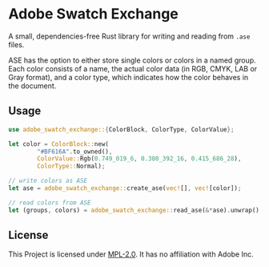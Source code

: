 # Adobe Swatch Exchange
A small, dependencies-free Rust library for writing and reading from `.ase` files.

ASE has the option to either store single colors or colors in a named group. Each color consists of a name, the actual color data (in RGB, CMYK, LAB or Gray format), and a color type, which indicates how the color behaves in the document.

## Usage

```rust
use adobe_swatch_exchange::{ColorBlock, ColorType, ColorValue};

let color = ColorBlock::new(
        "#BF616A".to_owned(),
        ColorValue::Rgb(0.749_019_6, 0.380_392_16, 0.415_686_28),
        ColorType::Normal);

// write colors as ASE
let ase = adobe_swatch_exchange::create_ase(vec![], vec![color]);

// read colors from ASE
let (groups, colors) = adobe_swatch_exchange::read_ase(&*ase).unwrap();
```

## License
This Project is licensed under [MPL-2.0](https://opensource.org/license/mpl-2-0/). It has no affiliation with Adobe Inc.
